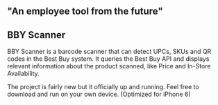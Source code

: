 ## "An employee tool from the future"

## BBY Scanner

BBY Scanner is a barcode scanner that can detect UPCs, SKUs and QR codes in the Best Buy system. It queries the Best Buy API and displays relevant information about the product scanned, like Price and In-Store Availability. 

The project is fairly new but it officially up and running. Feel free to download and run on your own device. (Optimized for iPhone 6)